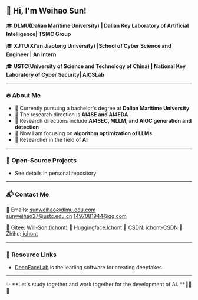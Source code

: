 ## 👋 Hi, I'm Weihao Sun!  

🎓 **DLMU(Dalian Maritime University)** **| Dalian Key Laboratory of Artificial Intelligence| TSMC Group**

🎓 **XJTU(Xi'an Jiaotong University)** **|School of  Cyber Science and Engineer | An intern**

🎓 **USTC(University of Science and Technology of China) | National Key Laboratory of Cyber Security| AICSLab**

---

### 🔥 About Me  
- 📍 Currently pursuing a bachelor's degree at **Dalian Maritime University**
- 🚀 The research direction is **AI4SE and AI4EDA**
- 🚀 Research directions include **AI4SEC, MLLM, and AIGC generation and detection**
- 🚀 Now I am focusing on **algorithm optimization of LLMs**
- 🌱 Researcher in the field of **AI**

---

### 🔧 Open-Source Projects  
- See details in personal repository

---

### 📬 Contact Me
📧 Emails:
sunweihao@dlmu.edu.com  
sunweihao27@ustc.edu.cn
1497081944@qq.com

🔗 Gitee: [Will-Son (ichont)](https://gitee.com/ichont)
🔗 Huggingface:[Ichont ](https://huggingface.co/Ichont)
🔗 CSDN: [ichont-CSDN](https://blog.csdn.net/ichont?type=edu)
🔗 Zhihu:[ ichont](https://www.zhihu.com/people/ichont)

---

### 🔗  Resource Links

- [DeepFaceLab](https://github.com/iperov/DeepFaceLab) is the leading software for creating deepfakes.

---

✨ **Let's study together and work together for the development of AI. **🚀🚀🚀
